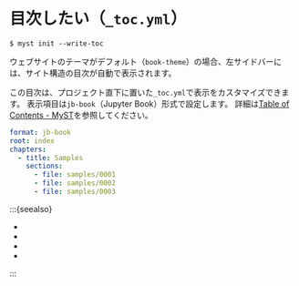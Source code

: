 # 目次したい（``_toc.yml``）

```console
$ myst init --write-toc
```

ウェブサイトのテーマがデフォルト（``book-theme``）の場合、左サイドバーには、サイト構造の目次が自動で表示されます。

この目次は、プロジェクト直下に置いた``_toc.yml``で表示をカスタマイズできます。
表示項目は``jb-book``（Jupyter Book）形式で設定します。
詳細は[Table of Contents - MyST](https://mystmd.org/guide/table-of-contents)を参照してください。

```yaml
format: jb-book
root: index
chapters:
  - title: Samples
    sections:
      - file: samples/0001
      - file: samples/0002
      - file: samples/0003
```

:::{seealso}

- [](../hugo/hugo-tableofcontents.md)
- [](../latex/latex-tableofcontents.md)
- [](../sphinx/sphinx-syntax-toctree.md)
- [](../typst/typst-outline.md)

:::
